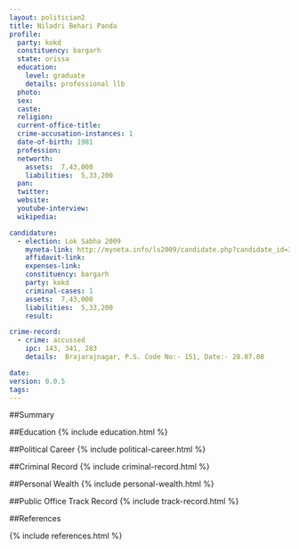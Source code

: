 ```yaml
---
layout: politician2
title: Niladri Behari Panda
profile: 
  party: kokd
  constituency: bargarh
  state: orissa
  education: 
    level: graduate
    details: professional llb
  photo: 
  sex: 
  caste: 
  religion: 
  current-office-title: 
  crime-accusation-instances: 1
  date-of-birth: 1981
  profession: 
  networth: 
    assets:  7,43,000
    liabilities:  5,33,200
  pan: 
  twitter: 
  website: 
  youtube-interview: 
  wikipedia: 

candidature: 
  - election: Lok Sabha 2009
    myneta-link: http://myneta.info/ls2009/candidate.php?candidate_id=367
    affidavit-link: 
    expenses-link: 
    constituency: bargarh 
    party: kokd
    criminal-cases: 1
    assets:  7,43,000
    liabilities:  5,33,200
    result:  

crime-record: 
  - crime: accussed
    ipc: 143, 341, 283
    details:  Brajarajnagar, P.S. Code No:- 151, Date:- 20.07.08  

date: 
version: 0.0.5
tags: 
---
```

##Summary


##Education
{% include education.html %}


##Political Career
{% include political-career.html %}


##Criminal Record
{% include criminal-record.html %}


##Personal Wealth
{% include personal-wealth.html %}


##Public Office Track Record
{% include track-record.html %}


##References


{% include references.html %}